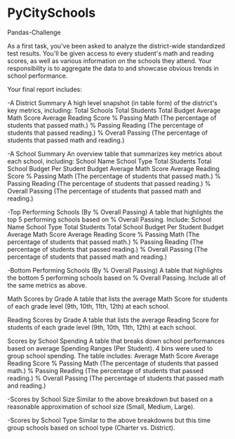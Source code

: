 # PyCitySchools

Pandas-Challenge

As a first task, you've been asked to analyze the district-wide standardized test results. You'll be 
given access to every student's math and reading scores, as well as various information on the schools 
they attend. Your responsibility is to aggregate the data to and showcase obvious trends in school performance.

Your final report includes:

-A District Summary
A high level snapshot (in table form) of the district's key metrics, including:
  Total Schools
  Total Students
  Total Budget
  Average Math Score
  Average Reading Score
  % Passing Math (The percentage of students that passed math.)
  % Passing Reading (The percentage of students that passed reading.)
  % Overall Passing (The percentage of students that passed math and reading.)

-A School Summary
An overview table that summarizes key metrics about each school, including:
  School Name
  School Type
  Total Students
  Total School Budget
  Per Student Budget
  Average Math Score
  Average Reading Score
  % Passing Math (The percentage of students that passed math.)
  % Passing Reading (The percentage of students that passed reading.)
  % Overall Passing (The percentage of students that passed math and reading.)

-Top Performing Schools (By % Overall Passing)
A table that highlights the top 5 performing schools based on % Overall Passing. Include:
  School Name
  School Type
  Total Students
  Total School Budget
  Per Student Budget
  Average Math Score
  Average Reading Score
  % Passing Math (The percentage of students that passed math.)
  % Passing Reading (The percentage of students that passed reading.)
  % Overall Passing (The percentage of students that passed math and reading.)

-Bottom Performing Schools (By % Overall Passing)
A table that highlights the bottom 5 performing schools based on % Overall Passing. Include all of the same metrics as above.

Math Scores by Grade
A table that lists the average Math Score for students of each grade level (9th, 10th, 11th, 12th) at each school.

Reading Scores by Grade
A table that lists the average Reading Score for students of each grade level (9th, 10th, 11th, 12th) at each school.

Scores by School Spending
A table that breaks down school performances based on average Spending Ranges (Per Student). 4 bins were used to group 
school spending. The table includes:
  Average Math Score
  Average Reading Score
  % Passing Math (The percentage of students that passed math.)
  % Passing Reading (The percentage of students that passed reading.)
  % Overall Passing (The percentage of students that passed math and reading.)

-Scores by School Size
Similar to the above breakdown but based on a reasonable approximation of school size (Small, Medium, Large).

-Scores by School Type
Similar to the above breakdowns but this time group schools based on school type (Charter vs. District).
